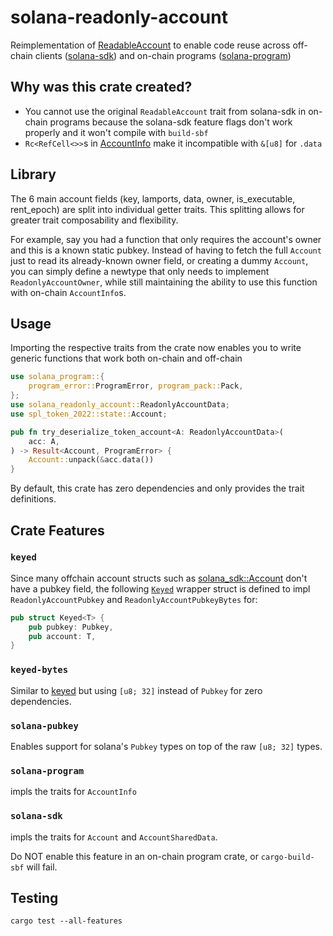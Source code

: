 # solana-readonly-account

Reimplementation of [ReadableAccount](https://docs.rs/solana-sdk/latest/solana_sdk/account/trait.ReadableAccount.html) to enable code reuse across off-chain clients ([solana-sdk](https://docs.rs/solana-sdk)) and on-chain programs ([solana-program](https://docs.rs/solana-program))

## Why was this crate created?

- You cannot use the original `ReadableAccount` trait from solana-sdk in on-chain programs because the solana-sdk feature flags don't work properly and it won't compile with `build-sbf`
- `Rc<RefCell<>>`s in [AccountInfo](https://docs.rs/solana-program/latest/solana_program/account_info/struct.AccountInfo.html) make it incompatible with `&[u8]` for `.data`

## Library

The 6 main account fields (key, lamports, data, owner, is_executable, rent_epoch) are split into individual getter traits. This splitting allows for greater trait composability and flexibility.

For example, say you had a function that only requires the account's owner and this is a known static pubkey. Instead of having to fetch the full `Account` just to read its already-known owner field, or creating a dummy `Account`, you can simply define a newtype that only needs to implement `ReadonlyAccountOwner`, while still maintaining the ability to use this function with on-chain `AccountInfo`s.

## Usage

Importing the respective traits from the crate now enables you to write generic functions that work both on-chain and off-chain

```rust
use solana_program::{
    program_error::ProgramError, program_pack::Pack,
};
use solana_readonly_account::ReadonlyAccountData;
use spl_token_2022::state::Account;

pub fn try_deserialize_token_account<A: ReadonlyAccountData>(
    acc: A,
) -> Result<Account, ProgramError> {
    Account::unpack(&acc.data())
}
```

By default, this crate has zero dependencies and only provides the trait definitions.

## Crate Features

### `keyed`

Since many offchain account structs such as [solana_sdk::Account](https://docs.rs/solana-sdk/latest/solana_sdk/account/struct.Account.html) don't have a pubkey field, the following [`Keyed`](crate::keyed::Keyed) wrapper struct is defined to impl `ReadonlyAccountPubkey` and `ReadonlyAccountPubkeyBytes` for:

```rust ignore
pub struct Keyed<T> {
    pub pubkey: Pubkey,
    pub account: T,
}
```

### `keyed-bytes`

Similar to [keyed](#keyed) but using `[u8; 32]` instead of `Pubkey` for zero dependencies.

### `solana-pubkey`

Enables support for solana's `Pubkey` types on top of the raw `[u8; 32]` types.

### `solana-program`

impls the traits for `AccountInfo`

### `solana-sdk`

impls the traits for `Account` and `AccountSharedData`.

Do NOT enable this feature in an on-chain program crate, or `cargo-build-sbf` will fail.

## Testing

`cargo test --all-features`
